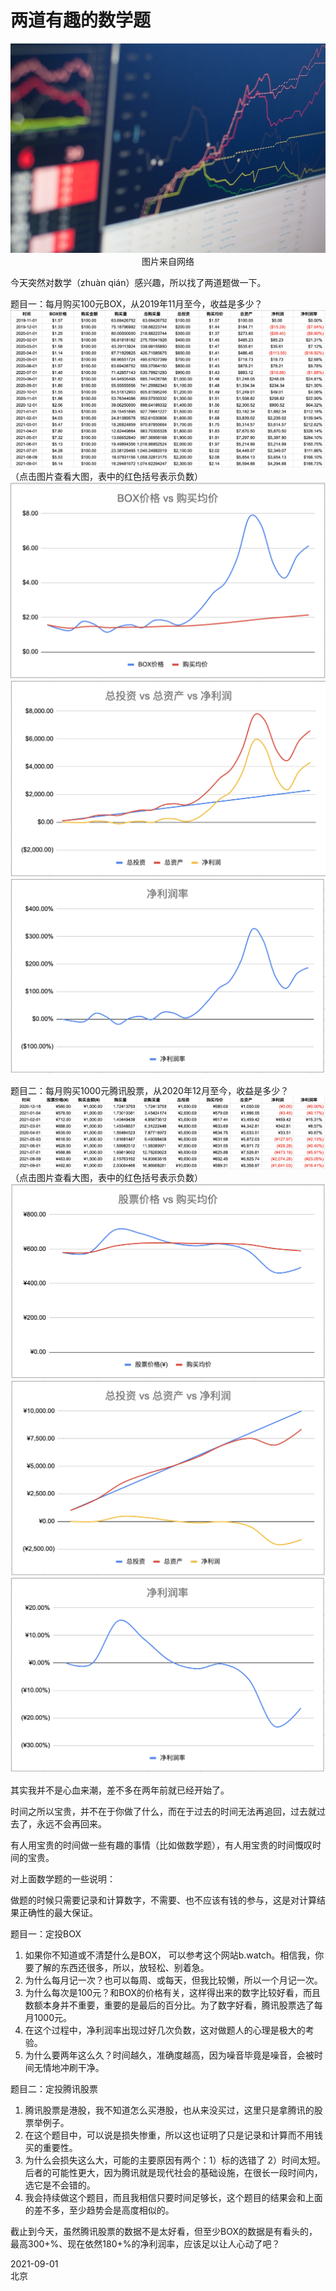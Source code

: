 # 两道有趣的数学题

<div align=center>

![刘心泉说](https://github.com/unetman/works/blob/master/resources/2021/20210902001.jpg?raw=true)  
图片来自网络

<div align=left>

今天突然对数学（zhuàn qián）感兴趣，所以找了两道题做一下。

题目一：每月购买100元BOX，从2019年11月至今，收益是多少？  
![图1-0](https://github.com/unetman/works/blob/master/resources/box_tencent/20210901/box_table.png?raw=true)  
（点击图片查看大图，表中的红色括号表示负数）  
![图1-1](https://github.com/unetman/works/blob/master/resources/box_tencent/20210901/box_chart1.png?raw=true)  
![图1-2](https://github.com/unetman/works/blob/master/resources/box_tencent/20210901/box_chart2.png?raw=true)  
![图1-3](https://github.com/unetman/works/blob/master/resources/box_tencent/20210901/box_chart3.png?raw=true)  


题目二：每月购买1000元腾讯股票，从2020年12月至今，收益是多少？  
![图2-0](https://github.com/unetman/works/blob/master/resources/box_tencent/20210901/tencent_table.png?raw=true)  
（点击图片查看大图，表中的红色括号表示负数）  
![图2-1](https://github.com/unetman/works/blob/master/resources/box_tencent/20210901/tencent_chart1.png?raw=true)  
![图2-2](https://github.com/unetman/works/blob/master/resources/box_tencent/20210901/tencent_chart2.png?raw=true)  
![图2-3](https://github.com/unetman/works/blob/master/resources/box_tencent/20210901/tencent_chart3.png?raw=true)  

其实我并不是心血来潮，差不多在两年前就已经开始了。

时间之所以宝贵，并不在于你做了什么，而在于过去的时间无法再追回，过去就过去了，永远不会再回来。

有人用宝贵的时间做一些有趣的事情（比如做数学题），有人用宝贵的时间慨叹时间的宝贵。

对上面数学题的一些说明：

做题的时候只需要记录和计算数字，不需要、也不应该有钱的参与，这是对计算结果正确性的最大保证。

题目一：定投BOX  
1. 如果你不知道或不清楚什么是BOX， 可以参考这个网站b.watch。相信我，你要了解的东西还很多，所以，放轻松、别着急。  
2. 为什么每月记一次？也可以每周、或每天，但我比较懒，所以一个月记一次。  
3. 为什么每次是100元？和BOX的价格有关，这样得出来的数字比较好看，而且数额本身并不重要，重要的是最后的百分比。为了数字好看，腾讯股票选了每月1000元。  
4. 在这个过程中，净利润率出现过好几次负数，这对做题人的心理是极大的考验。  
5. 为什么要两年这么久？时间越久，准确度越高，因为噪音毕竟是噪音，会被时间无情地冲刷干净。

题目二：定投腾讯股票  
1. 腾讯股票是港股，我不知道怎么买港股，也从来没买过，这里只是拿腾讯的股票举例子。  
2. 在这个题目中，可以说是损失惨重，所以这也证明了只是记录和计算而不用钱买的重要性。  
3. 为什么会损失这么大，可能的主要原因有两个：1）标的选错了 2）时间太短。后者的可能性更大，因为腾讯就是现代社会的基础设施，在很长一段时间内，选它是不会错的。  
4. 我会持续做这个题目，而且我相信只要时间足够长，这个题目的结果会和上面的差不多，至少趋势会是高度相似的。

截止到今天，虽然腾讯股票的数据不是太好看，但至少BOX的数据是有看头的，最高300+%、现在依然180+%的净利润率，应该足以让人心动了吧？


2021-09-01  
北京
